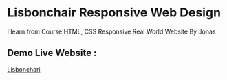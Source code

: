 # Lisbonchair Responsive Web Design

I learn from Course HTML, CSS Responsive Real World Website By Jonas

## Demo Live Website :

[Lisbonchari](https://salmanalfarisy.github.io/lisbonchair/)
